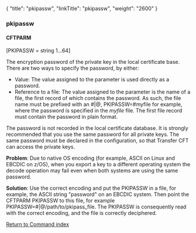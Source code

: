 {
    "title": "pkipassw",
    "linkTitle": "pkipassw",
    "weight": "2600"
}<span id="pkipassw"></span>

### pkipassw

#### CFTPARM

\[PKIPASSW = string 1...64\]

The encryption password of the private key in the local certificate
base. There are two ways to specify the password, by either:

-   Value:
    The value assigned to the parameter is used directly as a password.
-   Reference
    to a file: The value assigned to the parameter is the name of a file,
    the first record of which contains the password. As such, the file name
    must be prefixed with an #|@, PKIPASSW=#myfile for example, where the password
    is specified in the <span style="font-style: italic;">myfile</span> file.
    The first file record must contain the password in plain format.

The password is not recorded in the local
certificate database. It is strongly recommended that you use the same
password for all private keys. The same password must be declared in the
configuration, so that <span class="mc-variable axway_variables.Component_Long_Name variable">Transfer CFT</span> can access the private keys.

<span class="autonumber">**Problem**: </span>Due to native OS encoding (for example, ASCII on Linux and EBCDIC on z/OS), when you export a key to a different operating system the decode operation may fail even when both systems are using the same password.

<span class="autonumber">**Solution**: </span>Use the correct encoding and put the PKIPASSW in a file, for example, the ASCII string "<span class="code">password</span>" on an EBCDIC system. Then point the CFTPARM PKIPASSW to this file, for example<span class="code"> PKIPASSW=#|@/path/to/pkipass\_file</span>. The PKIPASSW is consequently read with the correct encoding, and the file is correctly deciphered.

[Return to Command index](../../)
